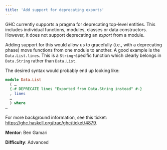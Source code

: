 ```yaml
---
title: 'Add support for deprecating exports'
---
```


GHC currently supports a pragma for deprecating top-level entities.  This
includes individual functions, modules, classes or data constructors.  However,
it does not support deprecating an _export_ from a module.

Adding support for this would allow us to gracefully (i.e., with a deprecating
phase) move functions from one module to another.  A good example is the
`Data.List.lines`.  This is a `String`-specific function which clearly belongs
in `Data.String` rather than `Data.List`.

The desired syntax would probably end up looking like:

```haskell
module Data.List
  ( …
  {-# DEPRECATE lines "Exported from Data.String instead" #-}
  , lines
  …
  ) where
…
```

For more background information, see this ticket:
<https://ghc.haskell.org/trac/ghc/ticket/4879>.

**Mentor**: Ben Gamari

**Difficulty**: Advanced
